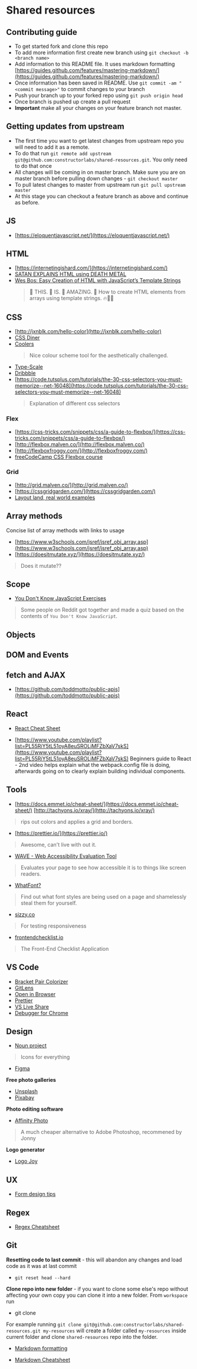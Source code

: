 # Shared resources

## Contributing guide

- To get started fork and clone this repo
- To add more information first create new branch using `git checkout -b <branch name>`
- Add information to this README file. It uses markdown formatting [https://guides.github.com/features/mastering-markdown/](https://guides.github.com/features/mastering-markdown/)
- Once information has been saved in README. Use `git commit -am "<commit message>"` to commit changes to your branch
- Push your branch up to your forked repo using `git push origin head`
- Once branch is pushed up create a pull request
- **Important** make all your changes on your feature branch not master.

## Getting updates from upstream

- The first time you want to get latest changes from upstream repo you will need to add it as a remote.
- To do that run `git remote add upstream git@github.com:constructorlabs/shared-resources.git`. You only need to do that once
- All changes will be coming in on master branch. Make sure you are on master branch before pulling down changes - `git checkout master`
- To pull latest changes to master from upstream run `git pull upstream master`
- At this stage you can checkout a feature branch as above and continue as before.

## JS

- [https://eloquentjavascript.net/](https://eloquentjavascript.net/)

## HTML

- [https://internetingishard.com/](https://internetingishard.com/)
- [SATAN EXPLAINS HTML using DEATH METAL](https://www.youtube.com/watch?v=27dnddCq5gc)
- [Wes Bos: Easy Creation of HTML with JavaScript’s Template Strings](https://wesbos.com/template-strings-html/)
  > 👏 THIS. 👏 IS. 👏 AMAZING. 👏 How to create HTML elements from arrays using template strings. 🔥💯💪

## CSS

- [http://jxnblk.com/hello-color](http://jxnblk.com/hello-color)
- [CSS Diner](https://flukeout.github.io/)
- [Coolers](https://coolors.co/)
  > Nice colour scheme tool for the aesthetically challenged.
- [Type-Scale](https://type-scale.com/)
- [Dribbble](https://dribbble.com/)
- [https://code.tutsplus.com/tutorials/the-30-css-selectors-you-must-memorize--net-16048](https://code.tutsplus.com/tutorials/the-30-css-selectors-you-must-memorize--net-16048)
  > Explanation of different css selectors

### Flex

- [https://css-tricks.com/snippets/css/a-guide-to-flexbox/](https://css-tricks.com/snippets/css/a-guide-to-flexbox/)
- [http://flexbox.malven.co/](http://flexbox.malven.co/)
- [http://flexboxfroggy.com/](http://flexboxfroggy.com/)
- [freeCodeCamp CSS Flexbox course](https://www.youtube.com/watch?v=-Wlt8NRtOpo&t=2078s)

### Grid

- [http://grid.malven.co/](http://grid.malven.co/)
- [https://cssgridgarden.com/](https://cssgridgarden.com/)
- [Layout land, real world examples](https://www.youtube.com/watch?v=FEnRpy9Xfes&list=PLbSquHt1VCf1x_-1ytlVMT0AMwADlWtc1)

## Array methods

Concise list of array methods with links to usage

- [https://www.w3schools.com/jsref/jsref_obj_array.asp](https://www.w3schools.com/jsref/jsref_obj_array.asp)
- [https://doesitmutate.xyz/](https://doesitmutate.xyz/)

> Does it mutate??

## Scope

- [You Don't Know JavaScript Exercises](https://ydkjs-exercises.com/scope-closures/ch1/q1)

> Some people on Reddit got together and made a quiz based on the contents of `You Don't Know JavaScript`.

## Objects

## DOM and Events

## fetch and AJAX

- [https://github.com/toddmotto/public-apis](https://github.com/toddmotto/public-apis)

## React

- [React Cheat Sheet](http://www.developer-cheatsheets.com/react)

- [https://www.youtube.com/playlist?list=PL55RiY5tL51oyA8euSROLjMFZbXaV7skS](https://www.youtube.com/playlist?list=PL55RiY5tL51oyA8euSROLjMFZbXaV7skS) Beginners guide to React - 2nd video helps explain what the webpack.config file is doing, afterwards going on to clearly explain building individual components.

## Tools

- [https://docs.emmet.io/cheat-sheet/](https://docs.emmet.io/cheat-sheet/)
  [http://tachyons.io/xray/](http://tachyons.io/xray/)
> rips out colors and applies a grid and borders.

- [https://prettier.io/](https://prettier.io/)
> Awesome, can't live with out it.

- [WAVE - Web Accessibility Evaluation Tool](https://wave.webaim.org/)
> Evaluates your page to see how accessible it is to things like screen readers.

- [WhatFont?](https://chrome.google.com/webstore/detail/whatfont/jabopobgcpjmedljpbcaablpmlmfcogm?hl=en)
> Find out what font styles are being used on a page and shamelessly steal them for yourself.

- [sizzy.co](https://sizzy.co)
> For testing responsiveness

- [frontendchecklist.io](https://frontendchecklist.io/)
> The Front-End Checklist Application



## VS Code

- [Bracket Pair Colorizer](https://marketplace.visualstudio.com/items?itemName=CoenraadS.bracket-pair-colorizer)
- [GitLens](https://marketplace.visualstudio.com/items?itemName=eamodio.gitlens)
- [Open in Browser](https://marketplace.visualstudio.com/items?itemName=techer.open-in-browser)
- [Prettier](https://marketplace.visualstudio.com/items?itemName=esbenp.prettier-vscode)
- [VS Live Share](https://marketplace.visualstudio.com/items?itemName=MS-vsliveshare.vsliveshare)
- [Debugger for Chrome ](https://marketplace.visualstudio.com/items?itemName=msjsdiag.debugger-for-chrome)

## Design 

- [Noun project](https://thenounproject.com/)
> Icons for everything

- [Figma](https://www.figma.com)

**Free photo galleries**
- [Unsplash](https://unsplash.com)
- [Pixabay](https://pixabay.com)

**Photo editing software**
- [Affinity Photo](https://affinity.serif.com/en-gb/photo/desktop/)
> A much cheaper alternative to Adobe Photoshop, recommened by Jonny

**Logo generator**
- [Logo Joy](https://logojoy.com/explore)

## UX

- [Form design tips](https://uxdesign.cc/design-better-forms-96fadca0f49c)

## Regex

- [Regex Cheatsheet](https://medium.com/factory-mind/regex-tutorial-a-simple-cheatsheet-by-examples-649dc1c3f285)


## Git

**Resetting code to last commit** - this will abandon any changes and load code as it was at last commit

- `git reset head --hard`

**Clone repo into new folder** - if you want to clone some else's repo without affecting your own copy you can clone it into a new folder. From `workspace` run

- git clone <clone url> <folder name>

For example running `git clone git@github.com:constructorlabs/shared-resources.git my-resources` will create a folder called `my-resources` inside current folder and clone `shared-resources` repo into the folder.

- [Markdown formatting](https://guides.github.com/features/mastering-markdown/)

- [Markdown Cheatsheet](https://github.com/adam-p/markdown-here/wiki/Markdown-Cheatsheet)

